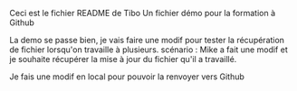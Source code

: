 Ceci est le fichier README de Tibo
Un fichier démo pour la formation à Github

La demo se passe bien, je vais faire une modif pour tester la récupération de fichier lorsqu'on travaille à plusieurs. 
scénario : Mike a fait une modif et je souhaite récupérer la mise à jour du fichier qu'il a travaillé.

Je fais une modif en local pour pouvoir la renvoyer vers Github

